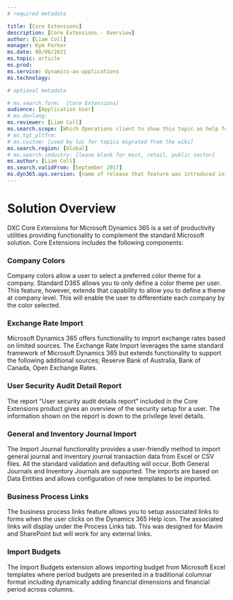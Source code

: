 ```yaml
---
# required metadata

title: [Core Extensions]
description: [Core Extensions - Overview]
author: [Liam Coll]
manager: Kym Parker
ms.date: 08/08/2021
ms.topic: article
ms.prod: 
ms.service: dynamics-ax-applications
ms.technology: 

# optional metadata

# ms.search.form:  [Core Extensions]
audience: [Application User]
# ms.devlang: 
ms.reviewer: [Liam Coll]
ms.search.scope: [Which Operations client to show this topic as help for, to be set by content strategist, see list here: https://microsoft.sharepoint.com/teams/DynDoc/_layouts/15/WopiFrame.aspx?sourcedoc={23419e1c-eb64-42e9-aa9b-79875b428718}&action=edit&wd=target%28Core%20Dynamics%20AX%20CP%20requirements%2Eone%7C4CC185C0%2DEFAA%2D42CD%2D94B9%2D8F2A45E7F61A%2FVersions%20list%20for%20docs%20topics%7CC14BE630%2D5151%2D49D6%2D8305%2D554B5084593C%2F%29]
# ms.tgt_pltfrm: 
# ms.custom: [used by loc for topics migrated from the wiki]
ms.search.region: [Global]
# ms.search.industry: [leave blank for most, retail, public sector]
ms.author: [Liam Coll]
ms.search.validFrom: [September 2017]
ms.dyn365.ops.version: [name of release that feature was introduced in, see list here: https://microsoft.sharepoint.com/teams/DynDoc/_layouts/15/WopiFrame.aspx?sourcedoc={23419e1c-eb64-42e9-aa9b-79875b428718}&action=edit&wd=target%28Core%20Dynamics%20AX%20CP%20requirements%2Eone%7C4CC185C0%2DEFAA%2D42CD%2D94B9%2D8F2A45E7F61A%2FVersions%20list%20for%20docs%20topics%7CC14BE630%2D5151%2D49D6%2D8305%2D554B5084593C%2F%29]
---
```


# Solution Overview
DXC Core Extensions for Microsoft Dynamics 365 is a set of productivity utilities providing functionality to complement the standard Microsoft solution. Core Extensions includes the following components:

### Company Colors
Company colors allow a user to select a preferred color theme for a company. Standard D365 allows you to only define a color theme per user. This feature, however, extends that capability to allow you to define a theme at company level. This will enable the user to differentiate each company by the color selected.

### Exchange Rate Import
Microsoft Dynamics 365 offers functionality to import exchange rates based on limited sources. The Exchange Rate Import leverages the same standard framework of Microsoft Dynamics 365 but extends functionality to support the following additional sources; Reserve Bank of Australia, Bank of Canada, Open Exchange Rates.

### User Security Audit Detail Report
The report “User security audit details report” included in the Core Extensions product gives an overview of the security setup for a user. The information shown on the report is down to the privilege level details.

### General and Inventory Journal Import
The Import Journal functionality provides a user-friendly method to import general journal and inventory journal transaction data from Excel or CSV files. All the standard validation and defaulting will occur. Both General Journals and Inventory Journals are supported. The imports are based on Data Entities and allows configuration of new templates to be imported.

### Business Process Links
The business process links feature allows you to setup associated links to forms when the user clicks on the Dynamics 365 Help icon. The associated links will display under the Process Links tab. This was designed for Mavim and SharePoint but will work for any external links.

### Import Budgets
The Import Budgets extension allows importing budget from Microsoft Excel templates where period budgets are presented in a traditional columnar format including dynamically adding financial dimensions and financial period across columns.
